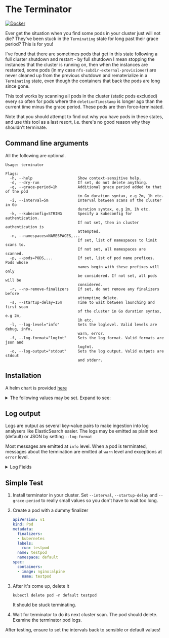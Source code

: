 # The Terminator

[![Docker](https://img.shields.io/docker/v/fireflycons/terminator?style=plastic)](https://hub.docker.com/r/fireflycons/terminator)


Ever get the situation when you find some pods in your cluster just will not die? They've been stuck in the `Terminating` state for long past their grace period? This is for you!

I've found that there are sometimes pods that get in this state following a full cluster shutdown and restart - by full shutdown I mean stopping the instances that the cluster is running on, then when the instances are restarted, some pods (in my case `nfs-subdir-external-provisioner`) are never cleaned up from the previous shutdown and rematerialize in a `Terminating` state, even though the containers that back the pods are long since gone.

This tool works by scanning all pods in the cluster (static pods excluded) every so often for pods where the `deletionTimestamp` is longer ago than the current time minus the grace period. These pods are then force-terminated.

Note that you should attempt to find out why you have pods in these states, and use this tool as a last resort, i.e. there's no good reason why they shouldn't terminate.

## Command line arguments

All the following are optional.

```
Usage: terminator

Flags:
  -h, --help                    Show context-sensitive help.
  -d, --dry-run                 If set, do not delete anything.
  -g, --grace-period=1h         Additional grace period added to that of the pod
                                in Go duration syntax, e.g 2m, 1h etc.
  -i, --interval=5m             Interval between scans of the cluster in Go
                                duration syntax, e.g 2m, 1h etc.
  -k, --kubeconfig=STRING       Specify a kubeconfig for authentication.
                                If not set, then in cluster authentication is
                                attempted.
  -n, --namespaces=NAMESPACES,...
                                If set, list of namespaces to limit scans to.
                                If not set, all namespaces are scanned.
  -p, --pods=PODS,...           If set, list of pod name prefixes. Pods whose
                                names begin with these prefixes will only
                                be considered. If not set, all pods will be
                                considered.
  -r, --no-remove-finalizers    If set, do not remove any finalizers before
                                attempting delete.
  -s, --startup-delay=15m       Time to wait between launching and first scan
                                of the cluster in Go duration syntax, e.g 2m,
                                1h etc.
  -l, --log-level="info"        Sets the loglevel. Valid levels are debug, info,
                                warn, error.
  -f, --log-format="logfmt"     Sets the log format. Valid formats are json and
                                logfmt.
  -o, --log-output="stdout"     Sets the log output. Valid outputs are stdout
                                and stderr.
```

## Installation

A helm chart is provided [here](./charts)

<details>
<summary>The following values may be set. Expand to see:</summary>
<br/>

| Argument                   | Type   | Description                                                    | Default                |
|----------------------------|--------|----------------------------------------------------------------|------------------------|
| image.repository           | string | Repo to get image from                                         | fireflycons/terminator |
| image.tag                  | string | Image tag. If unset, taken from chart's `appVersion`           | Unset                  |
| image.pullPolicy           | string | Pull policy for the image                                      | IfNotPresent           |
| args                       | list   | List of command arguments to pass to the container             | []                     |
| imageCredentials           | object | Object to declare container repo credentials for private repos | {}                     |
| imageCredentials.registry  | string | Private registry to authenticate with                          | unset                  |
| imageCredentials.username  | string | Registry username                                              | unset                  |
| imageCredentials.password  | string | Registry password                                              | unset                  |
| serviceAccount.create      | bool   | Whether to create a service account for the pod                | true                   |
| serviceAccount.Annotations | object | Any additional annotations to add to the SA                    | {}                     |
| podAnnotations             | object | Any additional annotations to add to the pod                   | {}                     |
| podSecurityContext         | object | Security context to add to the pod                             | {}                     |
| resources.limits.cpu       | string | CPU limit for pod                                              | 50m                    |
| resources.limits.memory    | string | Memory limit for pod                                           | 64Mi                   |
| resources.requests.cpu     | string | CPU request for pod                                            | 50m                    |
| resources.requests.memory  | string | Memory request for pod                                         | 64Mi                   |
| nodeSelector               | object | Specific node selector for pod                                 | {}                     |
| tolerations                | list   | Tolerations for pod                                            | []                     |
| affinity                   | object | Affinity for pod                                               | {}                     |

</details>

## Log output

Logs are output as several key-value pairs to make ingestion into log analysers like ElasticSearch easier. The logs may be emitted as plain text (default) or JSON by setting `--log-format`

Most messages are emitted at `info` level. When a pod is terminated, messages about the termination are emitted at `warn` level and exceptions at `error` level.

<details>
<summary>Log Fields</summary>

The following log fields are always emitted

| Key       | Value                                                  |
|-----------|--------------------------------------------------------|
| `level`   | Logging level (severity) of message.                   |
| `ts`      | Timestamp in ISO-8601 format.                          |
| `caller`  | Location in the code where the log message was raised. |
| `message` | The message text.                                      |

Some or all of the following fields may be included depending on context.

| Key          | Value                                              |
|--------------|----------------------------------------------------|
| `namespace`  | Namespace in which the operation occurs.           |
| `pod`        | Pod which is being operated on.                    |
| `finalizers` | Lists any finalizers on pod where relevant.        |
| `exception`  | Any specific exception detail if an error occurs.  |

</details>

## Simple Test

1. Install terminator in your cluster. Set `--interval`, `--startup-delay` and `--grace-period` to really small values so you don't have to wait too long.

1. Create a pod with a dummy finalizer

    ```yaml
    apiVersion: v1
    kind: Pod
    metadata:
      finalizers:
      - kubernetes
      labels:
        run: testpod
      name: testpod
      namespace: default
    spec:
      containers:
      - image: nginx:alpine
        name: testpod
    ```

1. After it's come up, delete it

    ```
    kubectl delete pod -n default testpod
    ```

    It should be stuck terminating.

1. Wait for terminator to do its next cluster scan. The pod should delete. Examine the terminator pod logs.

After testing, ensure to set the intervals back to sensible or default values!

